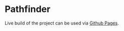 # Pathfinder
Live build of the project can be used via [Github Pages](https://ozanuslan.github.io/pathfinder/).
